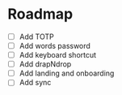# Roadmap

- [ ] Add TOTP
- [ ] Add words password
- [ ] Add keyboard shortcut
- [ ] Add drapNdrop
- [ ] Add landing and onboarding
- [ ] Add sync